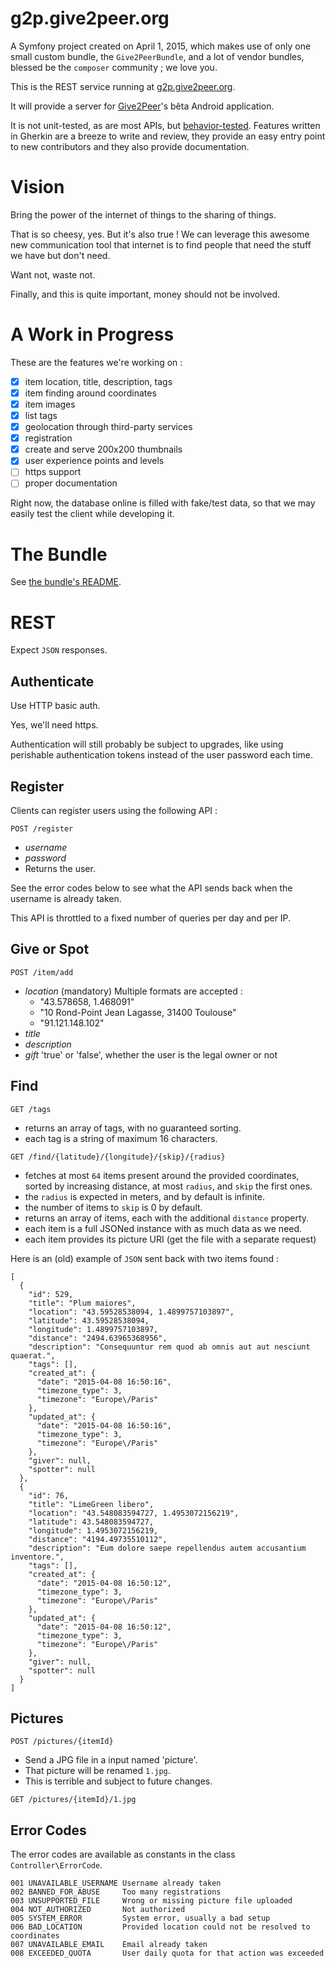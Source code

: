 g2p.give2peer.org
=================

A Symfony project created on April 1, 2015, which makes use of only one small
custom bundle, the `Give2PeerBundle`, and a lot of vendor bundles, blessed be
the `composer` community ; we love you.

This is the REST service running at [g2p.give2peer.org](http://g2p.give2peer.org).

It will provide a server for [Give2Peer](http://www.give2peer.org)'s bêta Android application.

It is not unit-tested, as are most APIs, but [behavior-tested](/features).
Features written in Gherkin are a breeze to write and review, they provide an
easy entry point to new contributors and they also provide documentation.


Vision
======

Bring the power of the internet of things to the sharing of things.

That is so cheesy, yes. But it's also true !
We can leverage this awesome new communication tool that internet is
to find people that need the stuff we have but don't need.

Want not, waste not.

Finally, and this is quite important, money should not be involved.


A Work in Progress
==================

These are the features we're working on :

- [X] item location, title, description, tags
- [X] item finding around coordinates
- [X] item images
- [X] list tags
- [X] geolocation through third-party services
- [X] registration
- [X] create and serve 200x200 thumbnails
- [x] user experience points and levels
- [ ] https support
- [ ] proper documentation

Right now, the database online is filled with fake/test data, so that we may
easily test the client while developing it.


The Bundle
==========

See [the bundle's README](src/Give2Peer/Give2PeerBundle/README.md).


REST
====

Expect `JSON` responses.


Authenticate
------------

Use HTTP basic auth.

Yes, we'll need https.

Authentication will still probably be subject to upgrades, like using perishable
authentication tokens instead of the user password each time.


Register
--------

Clients can register users using the following API :

`POST /register`
  - *username*
  - *password*
  - Returns the user.

See the error codes below to see what the API sends back when the username is
already taken.

This API is throttled to a fixed number of queries per day and per IP.


Give or Spot
------------

`POST /item/add`
  - *location* (mandatory)
    Multiple formats are accepted :
      - "43.578658, 1.468091"
      - "10 Rond-Point Jean Lagasse, 31400 Toulouse"
      - "91.121.148.102"
  - *title*
  - *description*
  - *gift* 'true' or 'false', whether the user is the legal owner or not



Find
----

`GET /tags`
  - returns an array of tags, with no guaranteed sorting.
  - each tag is a string of maximum 16 characters.


`GET /find/{latitude}/{longitude}/{skip}/{radius}`
  - fetches at most `64` items present around the provided coordinates,
    sorted by increasing distance, at most `radius`, and `skip` the first ones.
  - the `radius` is expected in meters, and by default is infinite.
  - the number of items to `skip` is 0 by default.
  - returns an array of items, each with the additional `distance` property.
  - each item is a full JSONed instance with as much data as we need.
  - each item provides its picture URI (get the file with a separate request)

Here is an (old) example of `JSON` sent back with two items found :

```
[
  {
    "id": 529,
    "title": "Plum maiores",
    "location": "43.59528538094, 1.4899757103897",
    "latitude": 43.59528538094,
    "longitude": 1.4899757103897,
    "distance": "2494.63965368956",
    "description": "Consequuntur rem quod ab omnis aut aut nesciunt quaerat.",
    "tags": [],
    "created_at": {
      "date": "2015-04-08 16:50:16",
      "timezone_type": 3,
      "timezone": "Europe\/Paris"
    },
    "updated_at": {
      "date": "2015-04-08 16:50:16",
      "timezone_type": 3,
      "timezone": "Europe\/Paris"
    },
    "giver": null,
    "spotter": null
  },
  {
    "id": 76,
    "title": "LimeGreen libero",
    "location": "43.548083594727, 1.4953072156219",
    "latitude": 43.548083594727,
    "longitude": 1.4953072156219,
    "distance": "4194.49735510112",
    "description": "Eum dolore saepe repellendus autem accusantium inventore.",
    "tags": [],
    "created_at": {
      "date": "2015-04-08 16:50:12",
      "timezone_type": 3,
      "timezone": "Europe\/Paris"
    },
    "updated_at": {
      "date": "2015-04-08 16:50:12",
      "timezone_type": 3,
      "timezone": "Europe\/Paris"
    },
    "giver": null,
    "spotter": null
  }
]
```


Pictures
--------

`POST /pictures/{itemId}`
  - Send a JPG file in a input named 'picture'.
  - That picture will be renamed `1.jpg`.
  - This is terrible and subject to future changes.

`GET /pictures/{itemId}/1.jpg`


Error Codes
-----------

The error codes are available as constants in the class `Controller\ErrorCode`.

```
001 UNAVAILABLE_USERNAME Username already taken
002 BANNED_FOR_ABUSE     Too many registrations
003 UNSUPPORTED_FILE     Wrong or missing picture file uploaded
004 NOT_AUTHORIZED       Not authorized
005 SYSTEM_ERROR         System error, usually a bad setup
006 BAD_LOCATION         Provided location could not be resolved to coordinates
007 UNAVAILABLE_EMAIL    Email already taken
008 EXCEEDED_QUOTA       User daily quota for that action was exceeded
```